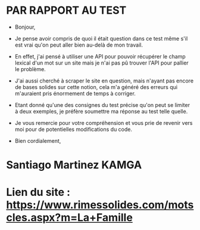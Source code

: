 # PAR RAPPORT AU TEST

- Bonjour,      

- Je pense avoir compris de quoi il était question dans ce test même s'il est vrai qu'on peut aller bien au-delà de mon travail.

- En effet, j'ai pensé à utiliser une API pour pouvoir récupérer le champ lexical d'un mot sur un site mais je n'ai pas pû trouver  l'API pour pallier le problème.

- J'ai aussi cherché à scraper le site en question, mais n'ayant pas encore de bases solides sur cette notion, cela m'a généré des erreurs qui m'auraient pris énormement de temps à corriger. 

- Etant donné qu'une des consignes du test précise qu'on peut se limiter à deux exemples, je préfère soumettre ma réponse au test telle quelle. 

- Je vous remercie pour votre compréhension et vous prie de revenir vers moi pour de potentielles modifications du code. 

- Bien cordialement,   
             
# Santiago Martinez KAMGA 

# Lien du site : https://www.rimessolides.com/motscles.aspx?m=La+Famille
       